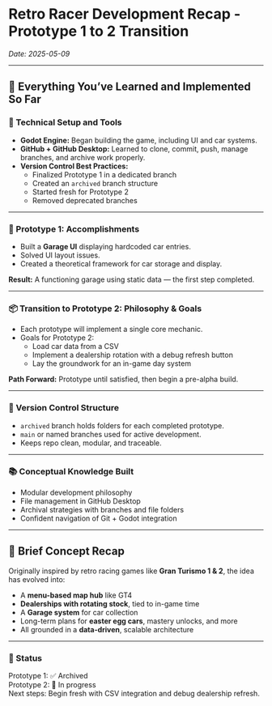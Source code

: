 # Retro Racer Development Recap - Prototype 1 to 2 Transition
*Date: 2025-05-09*

---

## 🧠 Everything You’ve Learned and Implemented So Far

### 🔧 Technical Setup and Tools
- **Godot Engine:** Began building the game, including UI and car systems.
- **GitHub + GitHub Desktop:** Learned to clone, commit, push, manage branches, and archive work properly.
- **Version Control Best Practices:**
  - Finalized Prototype 1 in a dedicated branch
  - Created an `archived` branch structure
  - Started fresh for Prototype 2
  - Removed deprecated branches

---

### 🚗 Prototype 1: Accomplishments
- Built a **Garage UI** displaying hardcoded car entries.
- Solved UI layout issues.
- Created a theoretical framework for car storage and display.

**Result:** A functioning garage using static data — the first step completed.

---

### 📦 Transition to Prototype 2: Philosophy & Goals
- Each prototype will implement a single core mechanic.
- Goals for Prototype 2:
  - Load car data from a CSV
  - Implement a dealership rotation with a debug refresh button
  - Lay the groundwork for an in-game day system

**Path Forward:** Prototype until satisfied, then begin a pre-alpha build.

---

### 🧰 Version Control Structure
- `archived` branch holds folders for each completed prototype.
- `main` or named branches used for active development.
- Keeps repo clean, modular, and traceable.

---

### 📚 Conceptual Knowledge Built
- Modular development philosophy
- File management in GitHub Desktop
- Archival strategies with branches and file folders
- Confident navigation of Git + Godot integration

---

## 🌌 Brief Concept Recap

Originally inspired by retro racing games like **Gran Turismo 1 & 2**, the idea has evolved into:

- A **menu-based map hub** like GT4
- **Dealerships with rotating stock**, tied to in-game time
- A **Garage system** for car collection
- Long-term plans for **easter egg cars**, mastery unlocks, and more
- All grounded in a **data-driven**, scalable architecture

---

### 🏁 Status
Prototype 1: ✅ Archived  
Prototype 2: 🔄 In progress  
Next steps: Begin fresh with CSV integration and debug dealership refresh.

